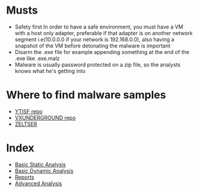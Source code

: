 # Musts

- Safety first
In order to have a safe environment, you must have a VM with a host only adapter, preferable if that adapter is on another network segment i.e(10.0.0.0 if your network is 192.168.0.0), also having a snapshot of the VM before detonating the malware is important
- Disarm the .exe file for example appending something at the end of the .exe like .exe.malz
- Malware is usually password protected on a zip file, so the analysts knows what he's getting into

# Where to find malware samples
- [YTISF repo](https://github.com/ytisf/theZoo)
- [VXUNDERGROUND repo](https://github.com/vxunderground/MalwareSourceCode)
- [ZELTSER](https://zeltser.com/malware-sample-source)

# Index
- [Basic Static Analysis](BasicStaticAnalysis.md)
- [Basic Dynamic Analysis](BasicDynamicAnalysis.md)
- [Reports](Notes_From_Sections/Index)
- [Advanced Analysis](Notes_From_Sections/Advanced_Analysis.md)

